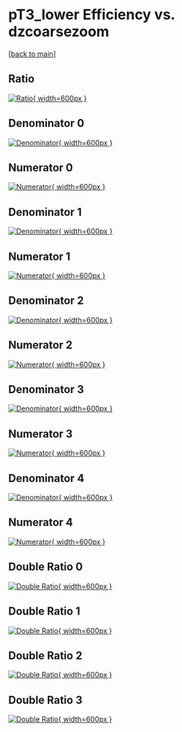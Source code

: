 # pT3_lower Efficiency vs. dzcoarsezoom

[[back to main](./)]



## Ratio

[![Ratio](../mtv/var/pT3_lower_vtr_13_-1_eff_dzcoarsezoom.png){ width=600px }](../mtv/var/pT3_lower_vtr_13_-1_eff_dzcoarsezoom.pdf)

## Denominator 0

[![Denominator](../mtv/den/pT3_lower_vtr_13_-1_eff_dzcoarsezoom_den0.png){ width=600px }](../mtv/den/pT3_lower_vtr_13_-1_eff_dzcoarsezoom_den0.pdf)

## Numerator 0

[![Numerator](../mtv/num/pT3_lower_vtr_13_-1_eff_dzcoarsezoom_num0.png){ width=600px }](../mtv/num/pT3_lower_vtr_13_-1_eff_dzcoarsezoom_num0.pdf)

## Denominator 1

[![Denominator](../mtv/den/pT3_lower_vtr_13_-1_eff_dzcoarsezoom_den1.png){ width=600px }](../mtv/den/pT3_lower_vtr_13_-1_eff_dzcoarsezoom_den1.pdf)

## Numerator 1

[![Numerator](../mtv/num/pT3_lower_vtr_13_-1_eff_dzcoarsezoom_num1.png){ width=600px }](../mtv/num/pT3_lower_vtr_13_-1_eff_dzcoarsezoom_num1.pdf)

## Denominator 2

[![Denominator](../mtv/den/pT3_lower_vtr_13_-1_eff_dzcoarsezoom_den2.png){ width=600px }](../mtv/den/pT3_lower_vtr_13_-1_eff_dzcoarsezoom_den2.pdf)

## Numerator 2

[![Numerator](../mtv/num/pT3_lower_vtr_13_-1_eff_dzcoarsezoom_num2.png){ width=600px }](../mtv/num/pT3_lower_vtr_13_-1_eff_dzcoarsezoom_num2.pdf)

## Denominator 3

[![Denominator](../mtv/den/pT3_lower_vtr_13_-1_eff_dzcoarsezoom_den3.png){ width=600px }](../mtv/den/pT3_lower_vtr_13_-1_eff_dzcoarsezoom_den3.pdf)

## Numerator 3

[![Numerator](../mtv/num/pT3_lower_vtr_13_-1_eff_dzcoarsezoom_num3.png){ width=600px }](../mtv/num/pT3_lower_vtr_13_-1_eff_dzcoarsezoom_num3.pdf)

## Denominator 4

[![Denominator](../mtv/den/pT3_lower_vtr_13_-1_eff_dzcoarsezoom_den4.png){ width=600px }](../mtv/den/pT3_lower_vtr_13_-1_eff_dzcoarsezoom_den4.pdf)

## Numerator 4

[![Numerator](../mtv/num/pT3_lower_vtr_13_-1_eff_dzcoarsezoom_num4.png){ width=600px }](../mtv/num/pT3_lower_vtr_13_-1_eff_dzcoarsezoom_num4.pdf)

## Double Ratio 0

[![Double Ratio](../mtv/ratio/pT3_lower_vtr_13_-1_eff_dzcoarsezoom_ratio0.png){ width=600px }](../mtv/ratio/pT3_lower_vtr_13_-1_eff_dzcoarsezoom_ratio0.pdf)

## Double Ratio 1

[![Double Ratio](../mtv/ratio/pT3_lower_vtr_13_-1_eff_dzcoarsezoom_ratio1.png){ width=600px }](../mtv/ratio/pT3_lower_vtr_13_-1_eff_dzcoarsezoom_ratio1.pdf)

## Double Ratio 2

[![Double Ratio](../mtv/ratio/pT3_lower_vtr_13_-1_eff_dzcoarsezoom_ratio2.png){ width=600px }](../mtv/ratio/pT3_lower_vtr_13_-1_eff_dzcoarsezoom_ratio2.pdf)

## Double Ratio 3

[![Double Ratio](../mtv/ratio/pT3_lower_vtr_13_-1_eff_dzcoarsezoom_ratio3.png){ width=600px }](../mtv/ratio/pT3_lower_vtr_13_-1_eff_dzcoarsezoom_ratio3.pdf)

